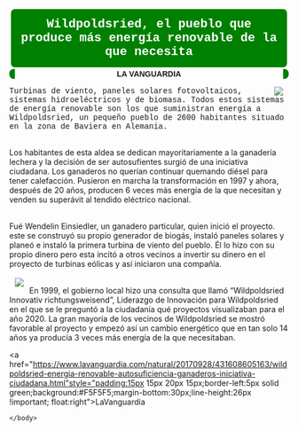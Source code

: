 <!DOCTYPE html>
<html>
    <head>
        <meta charset="utf-8">
        <title>Derivado de "Ecología"</title>
    </head>
    <body>
    <h1 style="font-family:courier;background:green; color:white; font-weight:bold; padding:15px; border:3px solid white; margin-top:5px; margin-bottom:40px; text-align:center; font-size:22px; border-radius:10px;">Wildpoldsried, el pueblo que produce más energía renovable de la que necesita</h1><p style="font-family:helvetica;background: white; font-weight: bold; padding: 1px; border-left:10px solid green; border-top-left-radius:8px; border-bottom-left-radius:8px;margin-top:-40px; text-align:center; border-right:10px solid green; border-top-right-radius:8px; border-bottom-right-radius:8px">LA VANGUARDIA</p>
    
   <img src="https://upload.wikimedia.org/wikipedia/commons/thumb/b/bb/Alternative_Energies.jpg/220px-Alternative_Energies.jpg" style="float:right;margin-left:10px; margin-right:10px"> <p style="font-family:courier;"> Turbinas de viento, paneles solares fotovoltaicos, sistemas hidroeléctricos y de biomasa. Todos estos sistemas de energía renovable son los que suministran energía a Wildpoldsried, un pequeño pueblo de 2600 habitantes situado en la zona de Baviera en Alemania.<br><br>

Los habitantes de esta aldea se dedican mayoritariamente a la ganadería lechera y la decisión de ser autosufientes surgió de una iniciativa ciudadana. Los ganaderos no querían continuar quemando diésel para tener calefacción. Pusieron en marcha la transformación en 1997 y ahora, después de 20 años, producen 6 veces más energía de la que necesitan y venden su superávit al tendido eléctrico nacional.<br><br>

Fué Wendelin Einsiedler, un ganadero particular, quien inició el proyecto. este se construyó su propio generador de biogás, instaló paneles solares y planeó e instaló la primera turbina de viento del pueblo. Él lo hizo con su propio dinero pero esta incitó a otros vecinos a invertir su dinero en el proyecto de turbinas eólicas y así iniciaron una compañía.<br><br> <img src="https://upload.wikimedia.org/wikipedia/commons/thumb/c/cd/Oesterwurth_solarhaus_hinter_raps.JPG/220px-Oesterwurth_solarhaus_hinter_raps.JPG" style="float:left;margin-left:10px; margin-right:10px">

En 1999, el gobierno local hizo una consulta que llamó “Wildpoldsried Innovativ richtungsweisend”, Liderazgo de Innovación para Wildpoldsried  en el que se le preguntó a la ciudadanía qué proyectos visualizaban para el año 2020. La gran mayoría de los vecinos de Wildpoldsried se mostró favorable al proyecto y empezó así un cambio energético que en tan solo 14 años ya producía 3 veces más energía de la que necesitaban.</p>

<a href="https://www.lavanguardia.com/natural/20170928/431608605163/wildpoldsried-energia-renovable-autosuficiencia-ganaderos-iniciativa-ciudadana.html"style="padding:15px 15px 20px 15px;border-left:5px solid green;background:#F5F5F5;margin-bottom:30px;line-height:26px !important; float:right">LaVanguardia</a>




    </body>
</html>

